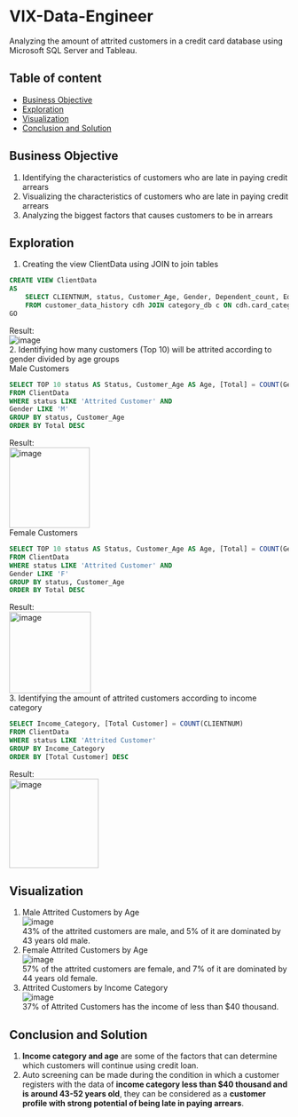 # VIX-Data-Engineer
Analyzing the amount of attrited customers in a credit card database using Microsoft SQL Server and Tableau.

## Table of content  
  * [Business Objective](#business-objective)
  * [Exploration](#exploration)
  * [Visualization](#visualization)
  * [Conclusion and Solution](#conclusion-and-solution)  
  
## Business Objective  
1. Identifying the characteristics of customers who are late in paying credit arrears  
2. Visualizing the characteristics of customers who are late in paying credit arrears  
3. Analyzing the biggest factors that causes customers to be in arrears  

## Exploration  
1. Creating the view ClientData using JOIN to join tables  
```sql
CREATE VIEW ClientData
AS
	SELECT CLIENTNUM, status, Customer_Age, Gender, Dependent_count, Education_Level, Marital_Status, Income_Category, Card_Category, Months_on_book, Total_Relationship_Count, Months_Inactive_12_mon, Contacts_Count_12_mon, Credit_Limit, Total_Revolving_Bal, Avg_Open_To_Buy, Total_Trans_Amt, Total_Trans_Ct, Avg_Utilization_Ratio
	FROM customer_data_history cdh JOIN category_db c ON cdh.card_categoryid = c.id JOIN education_db e ON cdh.Educationid = e.id JOIN marital_db m ON cdh.Maritalid = m.id JOIN status_db s ON cdh.idstatus = s.id
GO
```  
Result:  
![image](https://user-images.githubusercontent.com/96785017/189926743-6b92b7ad-5157-4392-a12c-448350f94f9b.png)  
2. Identifying how many customers (Top 10) will be attrited according to gender divided by age groups  
Male Customers  
```sql
SELECT TOP 10 status AS Status, Customer_Age AS Age, [Total] = COUNT(Gender)
FROM ClientData
WHERE status LIKE 'Attrited Customer' AND
Gender LIKE 'M'
GROUP BY status, Customer_Age
ORDER BY Total DESC
```  
Result:  
<img width="145" alt="image" src="https://user-images.githubusercontent.com/96785017/190904692-07798a60-6b83-4fa5-8d4b-42bbe0c23003.png">  
Female Customers  
```sql
SELECT TOP 10 status AS Status, Customer_Age AS Age, [Total] = COUNT(Gender)
FROM ClientData
WHERE status LIKE 'Attrited Customer' AND
Gender LIKE 'F'
GROUP BY status, Customer_Age
ORDER BY Total DESC
```  
Result:  
<img width="147" alt="image" src="https://user-images.githubusercontent.com/96785017/190904597-4a910a3e-6394-4385-a91a-341d058268ad.png">  
3. Identifying the amount of attrited customers according to income category  
```sql
SELECT Income_Category, [Total Customer] = COUNT(CLIENTNUM)
FROM ClientData
WHERE status LIKE 'Attrited Customer'
GROUP BY Income_Category
ORDER BY [Total Customer] DESC
```  
Result:  
<img width="161" alt="image" src="https://user-images.githubusercontent.com/96785017/190905092-a4c7447b-8b20-48c6-a8e4-b1c84a19527e.png">  

## Visualization  
1. Male Attrited Customers by Age  
![image](https://user-images.githubusercontent.com/96785017/190914961-9143ce80-cf1f-4af5-a221-7279080de302.png)  
43% of the attrited customers are male, and 5% of it are dominated by 43 years old male.  
2. Female Attrited Customers by Age  
![image](https://user-images.githubusercontent.com/96785017/190915098-e023e981-f498-4f46-afd2-5ed53b769020.png)  
57% of the attrited customers are female, and 7% of it are dominated by 44 years old female.  
3. Attrited Customers by Income Category  
![image](https://user-images.githubusercontent.com/96785017/190915761-9cad6d5a-962c-47a3-9843-fee9c6e31327.png)  
37% of Attrited Customers has the income of less than $40 thousand.

## Conclusion and Solution  
1. **Income category and age** are some of the factors that can determine which customers will continue using credit loan.  
2. Auto screening can be made during the condition in which a customer registers with the data of **income category less than $40 thousand and is around 43-52 years old**, they can be considered as a **customer profile with strong potential of being late in paying arrears**.



